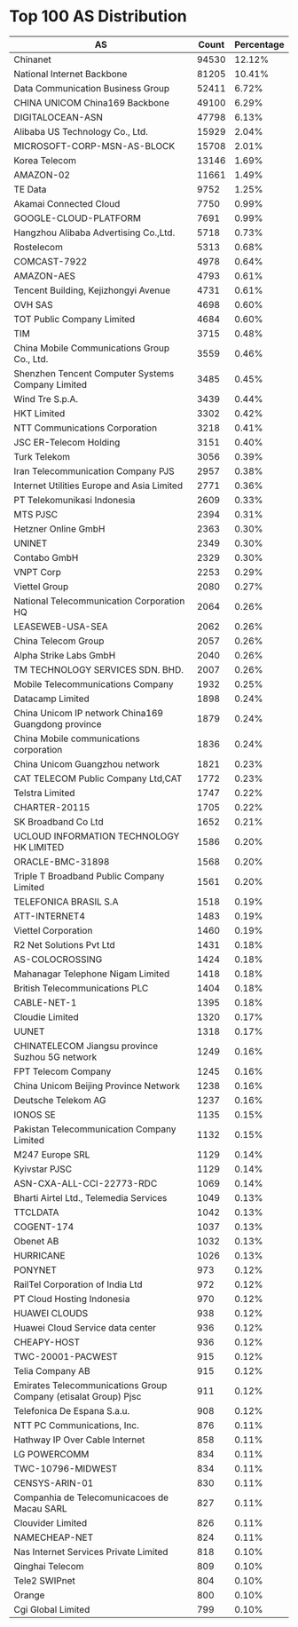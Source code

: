 # Top 100 AS Distribution
| AS | Count | Percentage |
|----|----|----|
| Chinanet | 94530 | 12.12% |
| National Internet Backbone | 81205 | 10.41% |
| Data Communication Business Group | 52411 | 6.72% |
| CHINA UNICOM China169 Backbone | 49100 | 6.29% |
| DIGITALOCEAN-ASN | 47798 | 6.13% |
| Alibaba US Technology Co., Ltd. | 15929 | 2.04% |
| MICROSOFT-CORP-MSN-AS-BLOCK | 15708 | 2.01% |
| Korea Telecom | 13146 | 1.69% |
| AMAZON-02 | 11661 | 1.49% |
| TE Data | 9752 | 1.25% |
| Akamai Connected Cloud | 7750 | 0.99% |
| GOOGLE-CLOUD-PLATFORM | 7691 | 0.99% |
| Hangzhou Alibaba Advertising Co.,Ltd. | 5718 | 0.73% |
| Rostelecom | 5313 | 0.68% |
| COMCAST-7922 | 4978 | 0.64% |
| AMAZON-AES | 4793 | 0.61% |
| Tencent Building, Kejizhongyi Avenue | 4731 | 0.61% |
| OVH SAS | 4698 | 0.60% |
| TOT Public Company Limited | 4684 | 0.60% |
| TIM | 3715 | 0.48% |
| China Mobile Communications Group Co., Ltd. | 3559 | 0.46% |
| Shenzhen Tencent Computer Systems Company Limited | 3485 | 0.45% |
| Wind Tre S.p.A. | 3439 | 0.44% |
| HKT Limited | 3302 | 0.42% |
| NTT Communications Corporation | 3218 | 0.41% |
| JSC ER-Telecom Holding | 3151 | 0.40% |
| Turk Telekom | 3056 | 0.39% |
| Iran Telecommunication Company PJS | 2957 | 0.38% |
| Internet Utilities Europe and Asia Limited | 2771 | 0.36% |
| PT Telekomunikasi Indonesia | 2609 | 0.33% |
| MTS PJSC | 2394 | 0.31% |
| Hetzner Online GmbH | 2363 | 0.30% |
| UNINET | 2349 | 0.30% |
| Contabo GmbH | 2329 | 0.30% |
| VNPT Corp | 2253 | 0.29% |
| Viettel Group | 2080 | 0.27% |
| National Telecommunication Corporation HQ | 2064 | 0.26% |
| LEASEWEB-USA-SEA | 2062 | 0.26% |
| China Telecom Group | 2057 | 0.26% |
| Alpha Strike Labs GmbH | 2040 | 0.26% |
| TM TECHNOLOGY SERVICES SDN. BHD. | 2007 | 0.26% |
| Mobile Telecommunications Company | 1932 | 0.25% |
| Datacamp Limited | 1898 | 0.24% |
| China Unicom IP network China169 Guangdong province | 1879 | 0.24% |
| China Mobile communications corporation | 1836 | 0.24% |
| China Unicom Guangzhou network | 1821 | 0.23% |
| CAT TELECOM Public Company Ltd,CAT | 1772 | 0.23% |
| Telstra Limited | 1747 | 0.22% |
| CHARTER-20115 | 1705 | 0.22% |
| SK Broadband Co Ltd | 1652 | 0.21% |
| UCLOUD INFORMATION TECHNOLOGY HK LIMITED | 1586 | 0.20% |
| ORACLE-BMC-31898 | 1568 | 0.20% |
| Triple T Broadband Public Company Limited | 1561 | 0.20% |
| TELEFONICA BRASIL S.A | 1518 | 0.19% |
| ATT-INTERNET4 | 1483 | 0.19% |
| Viettel Corporation | 1460 | 0.19% |
| R2 Net Solutions Pvt Ltd | 1431 | 0.18% |
| AS-COLOCROSSING | 1424 | 0.18% |
| Mahanagar Telephone Nigam Limited | 1418 | 0.18% |
| British Telecommunications PLC | 1404 | 0.18% |
| CABLE-NET-1 | 1395 | 0.18% |
| Cloudie Limited | 1320 | 0.17% |
| UUNET | 1318 | 0.17% |
| CHINATELECOM Jiangsu province Suzhou 5G network | 1249 | 0.16% |
| FPT Telecom Company | 1245 | 0.16% |
| China Unicom Beijing Province Network | 1238 | 0.16% |
| Deutsche Telekom AG | 1237 | 0.16% |
| IONOS SE | 1135 | 0.15% |
| Pakistan Telecommunication Company Limited | 1132 | 0.15% |
| M247 Europe SRL | 1129 | 0.14% |
| Kyivstar PJSC | 1129 | 0.14% |
| ASN-CXA-ALL-CCI-22773-RDC | 1069 | 0.14% |
| Bharti Airtel Ltd., Telemedia Services | 1049 | 0.13% |
| TTCLDATA | 1042 | 0.13% |
| COGENT-174 | 1037 | 0.13% |
| Obenet AB | 1032 | 0.13% |
| HURRICANE | 1026 | 0.13% |
| PONYNET | 973 | 0.12% |
| RailTel Corporation of India Ltd | 972 | 0.12% |
| PT Cloud Hosting Indonesia | 970 | 0.12% |
| HUAWEI CLOUDS | 938 | 0.12% |
| Huawei Cloud Service data center | 936 | 0.12% |
| CHEAPY-HOST | 936 | 0.12% |
| TWC-20001-PACWEST | 915 | 0.12% |
| Telia Company AB | 915 | 0.12% |
| Emirates Telecommunications Group Company (etisalat Group) Pjsc | 911 | 0.12% |
| Telefonica De Espana S.a.u. | 908 | 0.12% |
| NTT PC Communications, Inc. | 876 | 0.11% |
| Hathway IP Over Cable Internet | 858 | 0.11% |
| LG POWERCOMM | 834 | 0.11% |
| TWC-10796-MIDWEST | 834 | 0.11% |
| CENSYS-ARIN-01 | 830 | 0.11% |
| Companhia de Telecomunicacoes de Macau SARL | 827 | 0.11% |
| Clouvider Limited | 826 | 0.11% |
| NAMECHEAP-NET | 824 | 0.11% |
| Nas Internet Services Private Limited | 818 | 0.10% |
| Qinghai Telecom | 809 | 0.10% |
| Tele2 SWIPnet | 804 | 0.10% |
| Orange | 800 | 0.10% |
| Cgi Global Limited | 799 | 0.10% |
